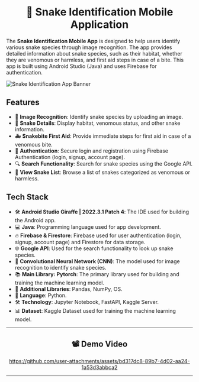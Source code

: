 <h1 align="center"> 🐍 Snake Identification Mobile Application </h1>

The **Snake Identification Mobile App** is designed to help users identify various snake species through image recognition. The app provides detailed information about snake species, such as their habitat, whether they are venomous or harmless, and first aid steps in case of a bite. This app is built using Android Studio (Java) and uses Firebase for authentication.

![Snake Identification App Banner](https://via.placeholder.com/1200x400?text=Snake+Identification+App)

## Features

- 📸 **Image Recognition**: Identify snake species by uploading an image.
- 🐍 **Snake Details**: Display habitat, venomous status, and other snake information.
- 🚑 **Snakebite First Aid**: Provide immediate steps for first aid in case of a venomous bite.
- 🔐 **Authentication**: Secure login and registration using Firebase Authentication (login, signup, account page).
- 🔍 **Search Functionality**: Search for snake species using the Google API.
- 📜 **View Snake List**: Browse a list of snakes categorized as venomous or harmless.

## Tech Stack

- 🛠️ **Android Studio Giraffe | 2022.3.1 Patch 4**: The IDE used for building the Android app.
- 💻 **Java**: Programming language used for app development.
- 🔥 **Firebase & Firestore**: Firebase used for user authentication (login, signup, account page) and Firestore for data storage.
- 🌐 **Google API**: Used for the search functionality to look up snake species.
- 🤖 **Convolutional Neural Network (CNN)**: The model used for image recognition to identify snake species.
- 📚 **Main Library: Pytorch**: The primary library used for building and training the machine learning model.
- 🔧 **Additional Libraries**: Pandas, NumPy, OS.
- 🐍 **Language**: Python.
- 🛠️ **Technology**: Jupyter Notebook, FastAPI, Kaggle Server.
- 📊 **Dataset**: Kaggle Dataset used for training the machine learning model.


---

<div align="center">

## 📽️ Demo Video  

https://github.com/user-attachments/assets/bd317dc8-89b7-4d02-aa24-1a53d3abbca2


</div>


---
